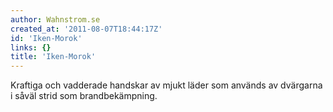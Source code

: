```yaml
---
author: Wahnstrom.se
created_at: '2011-08-07T18:44:17Z'
id: 'Iken-Morok'
links: {}
title: 'Iken-Morok'
---
```


Kraftiga och vadderade handskar av mjukt läder som används av dvärgarna i såväl strid som
brandbekämpning.